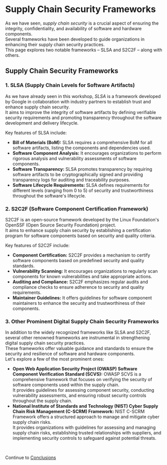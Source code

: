 # Supply Chain Security Frameworks

As we have seen, *supply chain security* is a crucial aspect of ensuring the integrity, confidentiality, and availability of software and hardware components.  
Several frameworks have been developed to guide organizations in enhancing their supply chain security practices.  
This page explores two notable frameworks – SLSA and S2C2F – along with others.  
## Supply Chain Security Frameworks
### 1. SLSA (Supply Chain Levels for Software Artifacts)

As we have already seen in this workshop, *SLSA* is a framework developed by Google in collaboration with industry partners to establish trust and enhance supply chain security.  
It aims to improve the integrity of software artifacts by defining verifiable security requirements and promoting transparency throughout the software development and delivery lifecycle.  

Key features of SLSA include: 
- **Bill of Materials (BoM):**  SLSA requires a comprehensive BoM for all software artifacts, listing the components and dependencies used.  
- **Software Component Analysis:**  It encourages organizations to perform rigorous analysis and vulnerability assessments of software components.  
- **Software Transparency:**  SLSA promotes transparency by requiring software artifacts to be cryptographically signed and providing transparency logs for auditing and traceability purposes.  
- **Software Lifecycle Requirements:**  SLSA defines requirements for different levels (ranging from 0 to 5) of security and trustworthiness throughout the software's lifecycle.  
### 2. S2C2F (Software Component Certification Framework)

S2C2F is an open-source framework developed by the Linux Foundation's OpenSSF (Open Source Security Foundation) project.  
It aims to enhance supply chain security by establishing a certification program for software components based on security and quality criteria.

Key features of S2C2F include: 
- **Component Certification:**  S2C2F provides a mechanism to certify software components based on predefined security and quality standards. 
- **Vulnerability Scanning:**  It encourages organizations to regularly scan components for known vulnerabilities and take appropriate actions. 
- **Auditing and Compliance:**  S2C2F emphasizes regular audits and compliance checks to ensure adherence to security and quality requirements. 
- **Maintainer Guidelines:**  It offers guidelines for software component maintainers to enhance the security and trustworthiness of their components.

### 3. Other Prominent Digital Supply Chain Security Frameworks

In addition to the widely recognized frameworks like SLSA and S2C2F, several other renowned frameworks are instrumental in strengthening digital supply chain security practices.  
These frameworks offer valuable guidance and standards to ensure the security and resilience of software and hardware components.  
Let's explore a few of the most prominent ones: 
- **Open Web Application Security Project (OWASP) Software Component Verification Standard (SCVS):**  OWASP SCVS is a comprehensive framework that focuses on verifying the security of software components used within the supply chain.  
It provides guidelines for assessing component security, conducting vulnerability assessments, and ensuring robust security controls throughout the supply chain.  
- **National Institute of Standards and Technology (NIST) Cyber Supply Chain Risk Management (C-SCRM) Framework:**  NIST C-SCRM Framework offers a structured approach to manage and mitigate cyber supply chain risks.  
It provides organizations with guidelines for assessing and managing supply chain risks, establishing trusted relationships with suppliers, and implementing security controls to safeguard against potential threats.  

<br/>


Continue to [Conclusions](12-conclusions.md)